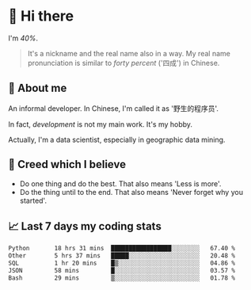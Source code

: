 # 👋 Hi there

I'm *40%*.

> It's a nickname and the real name also in a way.
> My real name pronunciation is similar to *forty percent* ('四成') in Chinese.

## :speech_balloon: About me

An informal developer. In Chinese, I'm called it as '野生的程序员'.

In fact, _development_ is not my main work. It's my hobby.

Actually, I'm a data scientist, especially in geographic data mining.

## :see_no_evil: Creed which I believe

- Do one thing and do the best. That also means 'Less is more'.
- Do the thing until to the end. That also means 'Never forget why you started'.

## :chart_with_upwards_trend: Last 7 days my coding stats

<!--START_SECTION:waka-->

```txt
Python       18 hrs 31 mins  █████████████████░░░░░░░░   67.40 %
Other        5 hrs 37 mins   █████░░░░░░░░░░░░░░░░░░░░   20.48 %
SQL          1 hr 20 mins    █▒░░░░░░░░░░░░░░░░░░░░░░░   04.86 %
JSON         58 mins         █░░░░░░░░░░░░░░░░░░░░░░░░   03.57 %
Bash         29 mins         ▒░░░░░░░░░░░░░░░░░░░░░░░░   01.78 %
```

<!--END_SECTION:waka-->
